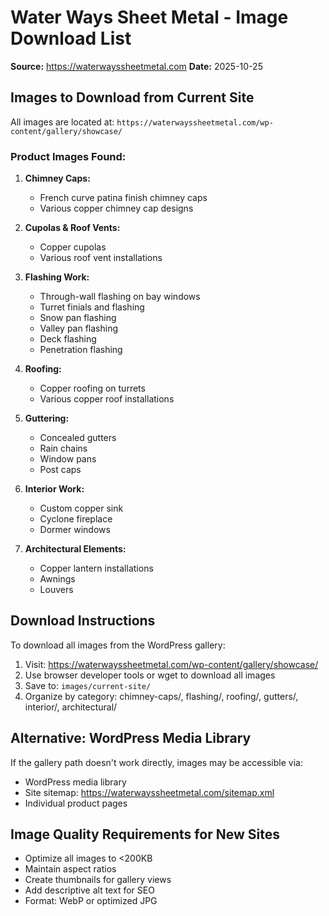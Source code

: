 # Water Ways Sheet Metal - Image Download List

**Source:** https://waterwayssheetmetal.com
**Date:** 2025-10-25

## Images to Download from Current Site

All images are located at: `https://waterwayssheetmetal.com/wp-content/gallery/showcase/`

### Product Images Found:

1. **Chimney Caps:**
   - French curve patina finish chimney caps
   - Various copper chimney cap designs

2. **Cupolas & Roof Vents:**
   - Copper cupolas
   - Various roof vent installations

3. **Flashing Work:**
   - Through-wall flashing on bay windows
   - Turret finials and flashing
   - Snow pan flashing
   - Valley pan flashing
   - Deck flashing
   - Penetration flashing

4. **Roofing:**
   - Copper roofing on turrets
   - Various copper roof installations

5. **Guttering:**
   - Concealed gutters
   - Rain chains
   - Window pans
   - Post caps

6. **Interior Work:**
   - Custom copper sink
   - Cyclone fireplace
   - Dormer windows

7. **Architectural Elements:**
   - Copper lantern installations
   - Awnings
   - Louvers

## Download Instructions

To download all images from the WordPress gallery:
1. Visit: https://waterwayssheetmetal.com/wp-content/gallery/showcase/
2. Use browser developer tools or wget to download all images
3. Save to: `images/current-site/`
4. Organize by category: chimney-caps/, flashing/, roofing/, gutters/, interior/, architectural/

## Alternative: WordPress Media Library

If the gallery path doesn't work directly, images may be accessible via:
- WordPress media library
- Site sitemap: https://waterwayssheetmetal.com/sitemap.xml
- Individual product pages

## Image Quality Requirements for New Sites

- Optimize all images to <200KB
- Maintain aspect ratios
- Create thumbnails for gallery views
- Add descriptive alt text for SEO
- Format: WebP or optimized JPG
